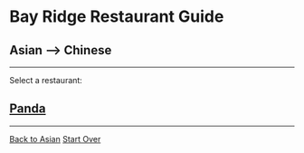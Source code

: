 # Bay Ridge Restaurant Guide
## Asian --> Chinese
---
Select a restaurant:
## [Panda](https://www.pandabrooklyn.com/)
---
[Back to Asian](asian.md) 
[Start Over](../home.md)